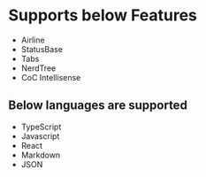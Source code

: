 # Supports below Features

- Airline
- StatusBase
- Tabs
- NerdTree
- CoC Intellisense



## Below languages are supported
- TypeScript
- Javascript
- React
- Markdown
- JSON
